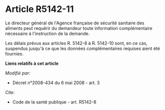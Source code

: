 # Article R5142-11

Le directeur général de l'Agence française de sécurité sanitaire des aliments peut requérir du demandeur toute information
complémentaire nécessaire à l'instruction de la demande. 

Les délais prévus aux articles R. 5142-8 à R. 5142-10 sont, en ce cas, suspendus jusqu'à ce que les données complémentaires
requises aient été fournies.

**Liens relatifs à cet article**

_Modifié par_:

  - Décret n°2008-434 du 6 mai 2008 - art. 3

_Cite_:

  - Code de la santé publique - art. R5142-8
